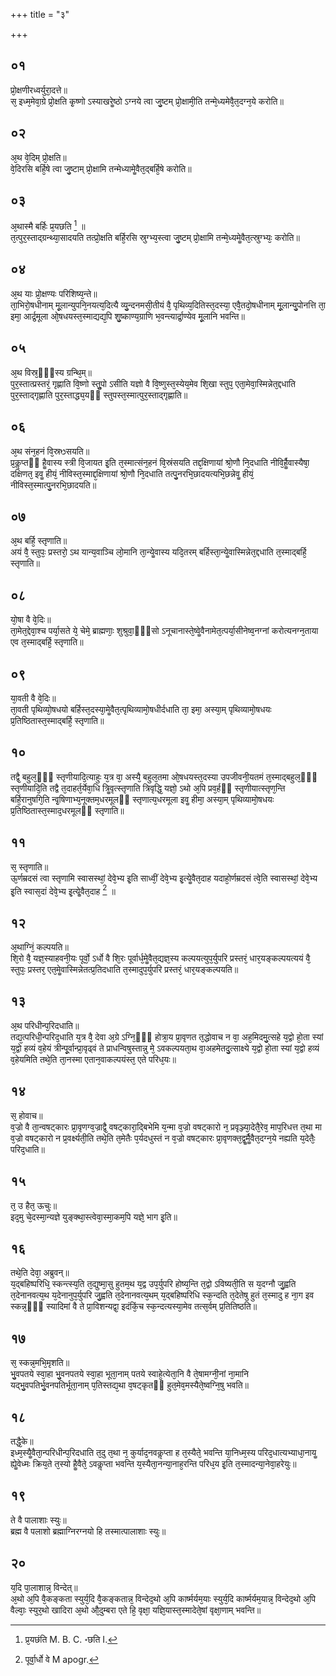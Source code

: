 +++
title = "३"

+++
## ०१
प्रो᳘क्षणीरध्वर्युरा᳘दत्ते॥  
स᳘ इध्म᳘मेवा᳘ग्रे प्रो᳘क्षति कृ᳘ष्णो ऽस्याखरेॗष्ठो ऽग्नये त्वा जु᳘ष्टम् प्रो᳘क्षामी᳘ति तन्मे᳘ध्यमेवै᳘त᳘दग्न᳘ये करोति॥  
## ०२
अ᳘थ वे᳘दिम् प्रो᳘क्षति॥  
वे᳘दिरसि बर्हि᳘षे त्वा जु᳘ष्टाम् प्रो᳘क्षामि तन्मेध्यामेॗवैत᳘द्बर्हि᳘षे करोति॥  
## ०३
अ᳘थास्मै बर्हिः प्र᳘यछति [^wbr_1] ॥  
त᳘त्पुर᳘स्ताद्ग्रन्थ्या᳘सादयति तत्प्रो᳘क्षति बर्हि᳘रसि स्रुग्भ्य᳘स्त्वा जु᳘ष्टम् प्रो᳘क्षामि तन्मे᳘ध्यमेॗवैत᳘त्स्रुग्भ्यः᳘ करोति॥  

[^wbr_1]: प्र᳘यछंति M. B. C. ॰छति I. 

## ०४
अ᳘थ याः प्रो᳘क्षण्यः परिशिष्य᳘न्ते॥  
ता᳘भिरो᳘षधीनाम् मू᳘लान्युपनि᳘नयत्य᳘दित्यै व्यु᳘न्दनमसी᳘तीयं वै᳘ पृथिव्य᳘दितिस्त᳘दस्या᳘ एवै᳘तदो᳘षधीनाम् मू᳘लान्यु᳘पोनत्ति ता᳘ इमा᳘ आर्द्र᳘मूला ओ᳘षधयस्त᳘स्माद्यद्य᳘पि शु᳘ष्काण्य᳘ग्राणि भ᳘वन्त्यार्द्रा᳘ण्येव मू᳘लानि भवन्ति॥  
## ०५
अ᳘थ विस्र᳘ᳫं᳘स्य ग्रन्थि᳘म्॥  
पुर᳘स्तात्प्रस्तरं᳘ गृह्णाति वि᳘ष्णो स्तुॗपो ऽसीति यज्ञो वै वि᳘ष्णुस्त᳘स्येय᳘मेव शि᳘खा स्तुप᳘ एता᳘मेवा᳘स्मिन्नेत᳘द्दधाति पुर᳘स्ताद्गृह्णाति पुर᳘स्ताद्ध्य᳘यᳫं स्तुपस्त᳘स्मात्पुर᳘स्ताद्गृह्णाति॥  
## ०६
अ᳘थ संन᳘हनं वि᳘स्रᳫसयति॥  
प्र᳘कॢप्तᳫं हैॗवास्य स्त्री वि᳘जायत इ᳘ति त᳘स्मात्संन᳘हनं वि᳘स्रंसयति तद्द᳘क्षिणायां श्रो᳘णौ नि᳘दधाति नीवि᳘र्हैॗवास्यैषा᳘ दक्षिणत᳘ इवॗ हीयं᳘ नीविस्त᳘स्माद्द᳘क्षिणायां श्रो᳘णौ नि᳘दधाति तत्पु᳘नरभि᳘छादयत्यभि᳘छन्नेवॗ हीयं᳘ नीविस्त᳘स्मात्पु᳘नरभि᳘छादयति॥  
## ०७
अ᳘थ बर्हि᳘ स्तृणाति॥  
अयं वै᳘ स्तुपः᳘ प्रस्तरो᳘ ऽथ यान्य᳘वाञ्चि लो᳘मानि ता᳘न्येॗवास्य यदि᳘तरम् बर्हिस्ता᳘न्येॗवास्मिन्नेत᳘द्दधाति त᳘स्माद्बर्हि᳘ स्तृणाति॥  
## ०८
यो᳘षा वै वे᳘दिः॥  
ता᳘मेत᳘द्देवा᳘श्च पर्या᳘सते ये᳘ चेमे᳘ ब्राह्मणाः᳘ शुश्रुवा᳘ᳫं᳘सो ऽनूचानास्ते᳘ष्वेॗवैनामेत᳘त्पर्या᳘सीनेष्व᳘नग्नां करोत्यनग्न᳘ताया एव त᳘स्माद्बर्हि᳘ स्तृणाति॥  
## ०९
या᳘वती वै वे᳘दिः॥  
ता᳘वती पृथिव्यो᳘षधयो बर्हिस्त᳘दस्या᳘मेॗवैत᳘त्पृथिव्यामो᳘षधीर्दधाति ता᳘ इमा᳘ अस्या᳘म् पृथिव्यामो᳘षधयः प्र᳘तिष्ठितास्त᳘स्माद्बर्हि᳘ स्तृणाति॥  
## १०
तद्वै᳘ बहुल᳘ᳫं᳘ स्तृणीयादि᳘त्याहुः य᳘त्र वा᳘ अस्यै᳘ बहुल᳘तमा ओ᳘षधयस्त᳘दस्या उपजीवनी᳘यतमं त᳘स्माद्बहुल᳘ᳫं᳘ स्तृणीयादि᳘ति तद्वै त᳘दाहर्त᳘र्येवा᳘धि त्रिॗवृत्स्तृणाति त्रिवृद्धि᳘ यज्ञो᳘ ऽथो अ᳘पि प्रव᳘र्हᳫं स्तृणीयात्स्तृण᳘न्ति बर्हि᳘रानुषगि᳘ति न्वृ᳘षिणाभ्य᳘नूक्तम᳘धरमूलᳫं स्तृणात्य᳘धरमूला इवॗ हीमा᳘ अस्या᳘म् पृथिव्यामो᳘षधयः प्र᳘तिष्ठितास्त᳘स्माद᳘धरमूलᳫं स्तृणाति॥  
## ११
स᳘ स्तृणाति॥  
ऊ᳘र्णम्रदसं त्वा स्तृणामि स्वासस्थां᳘ देवे᳘भ्य इ᳘ति साध्वीं᳘ देवे᳘भ्य इ᳘त्येॗवैत᳘दाह यदाहो᳘र्णम्रदसं त्वे᳘ति स्वासस्थां᳘ देवे᳘भ्य इ᳘ति स्वास᳘दां देवे᳘भ्य इ᳘त्येॗवैत᳘दाह [^wbr_2] ॥  

[^wbr_2]: पूर्वा᳘र्धो वे M apogr. 

## १२
अ᳘थाग्निं᳘ कल्पयति॥  
शि᳘रो वै᳘ यज्ञ᳘स्याहवनी᳘यः पूर्वो᳘ ऽर्धो वै शि᳘रः पूर्वार्ध᳘मेॗवैत᳘द्यज्ञ᳘स्य कल्पयत्युप᳘र्युपरि प्रस्तरं᳘ धार᳘यङ्कल्पयत्ययं वै᳘ स्तुपः᳘ प्रस्तर᳘ एत᳘मेॗवास्मिन्नेतत्प्र᳘तिदधाति त᳘स्मादुप᳘र्युपरि प्रस्तरं᳘ धार᳘यङ्कल्पयति॥  
## १३
अ᳘थ परिधीन्प᳘रिदधाति॥  
तद्य᳘त्परिधी᳘न्परिद᳘धाति य᳘त्र वै᳘ देवा अ᳘ग्रे ऽग्नि᳘ᳫं᳘ होत्रा᳘य प्रा᳘वृणत त᳘द्धोवाच न वा᳘ अह᳘मिदमु᳘त्सहे य᳘द्वो हो᳘ता स्यां य᳘द्वो हव्यं व᳘हेयं त्रीन्पू᳘र्वान्प्रा᳘वृढ्वं ते प्राधन्विषुस्तान्नु मे᳘ ऽवकल्पयता᳘थ वा᳘अहमेतदु᳘त्साक्ष्ये य᳘द्वो हो᳘ता स्यां य᳘द्वो हव्यं व᳘हेयमिति तथे᳘ति ता᳘नस्मा एतान᳘वाकल्पयंस्त᳘ एते परिध᳘यः॥  
## १४
स᳘ होवाच॥  
व᳘ज्रो वै ता᳘न्वषट्कारः प्रा᳘वृणग्व᳘ज्राद्वै᳘ वषट्कारा᳘द्बिभेमि य᳘न्मा व᳘ज्रो वषट्कारो न᳘ प्रवृञ्ज्या᳘देतै᳘रेव᳘ माप᳘रिधत्त त᳘था मा व᳘ज्रो वषट्कारो न प्र᳘वर्क्ष्यती᳘ति तथे᳘ति त᳘मेतैः प᳘र्यदधुस्तं न व᳘ज्रो वषट्कारः प्रा᳘वृणक्त᳘द्वॗर्मैॗवैत᳘दग्न᳘ये नह्यति य᳘देतैः᳘ परिद᳘धाति॥  
## १५
त᳘ उ हैत᳘ ऊचुः॥  
इद᳘मु चे᳘दस्मा᳘न्यज्ञे युङ्क्था᳘स्त्वेवा᳘स्मा᳘कम᳘पि यज्ञे᳘ भाग इ᳘ति॥  
## १६
तथे᳘ति देवा᳘ अब्रुवन्॥  
य᳘द्बहिष्परिधि᳘ स्कन्त्स्य᳘ति त᳘द्युष्मा᳘सु हुतम᳘थ य᳘द्व उप᳘र्युपरि होष्य᳘न्ति त᳘द्वो ऽविष्यती᳘ति स य᳘दग्नौ जु᳘ह्वति त᳘देनानवत्य᳘थ य᳘देनानुप᳘र्युपरि जु᳘ह्वति त᳘देनानवत्य᳘थम् य᳘द्बहिष्परिधि स्क᳘न्दति त᳘देतेषु हुतं त᳘स्मादु ह ना᳘ग इव स्कन्न᳘ᳫं᳘ स्यादिमां वै ते प्रा᳘विशन्यद्वा᳘ इदंकिं᳘च स्क᳘न्दत्यस्या᳘मेव तत्स᳘र्वम् प्र᳘तितिष्ठति॥  
## १७
स᳘ स्कन्न᳘मभि᳘मृशति॥  
भु᳘वपतये स्वा᳘हा भु᳘वनपतये स्वा᳘हा भूता᳘नाम् पतये स्वाहे᳘त्येता᳘नि वै ते᳘षामग्नी᳘नां ना᳘मानि यद्भु᳘वपतिर्भु᳘वनपतिर्भूता᳘नाम् प᳘तिस्तद्य᳘था व᳘षट्कृतᳫं हुत᳘मेव᳘मस्यैते᳘ष्वग्नि᳘षु भवति॥  
## १८
तद्धै᳘के॥  
इध्म᳘स्यैॗवैता᳘न्परिधीन्प᳘रिदधाति त᳘दु त᳘था न᳘ कुर्याद᳘नवकॢप्ता ह त᳘स्यैते᳘ भवन्ति या᳘निध्म᳘स्य परिद᳘धात्यभ्याधा᳘नायॗ ह्येॗवेध्मः क्रिय᳘ते त᳘स्यो हैॗवैते᳘ ऽवकॢप्ता भवन्ति य᳘स्यैता᳘नन्या᳘नाह᳘रन्ति परिध᳘य इ᳘ति त᳘स्मादन्या᳘नेवा᳘हरेयुः॥  
## १९
ते वै पालाशाः स्युः॥  
ब्रह्म वै पलाशो ब्रह्माग्निरग्नयो हि तस्मात्पालाशाः स्युः॥  
## २०
य᳘दि पा᳘लाशान्न᳘ विन्देत्॥  
अ᳘थो अ᳘पि वै᳘कङ्कता स्युर्य᳘दि वै᳘कङ्कतान्न᳘ विन्देद᳘थो अ᳘पि कार्ष्मर्यम᳘याः स्युर्य᳘दि कार्ष्मर्यम᳘यान्न᳘ विन्देद᳘थो अ᳘पि वैल्वाः᳘ स्युर᳘थो खादिरा अ᳘थो औ᳘दुम्बरा एते हि᳘ वृक्षा᳘ यज्ञि᳘यास्त᳘स्मादेते᳘षां वृक्षा᳘णाम् भवन्ति॥  